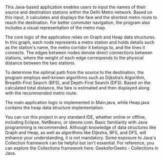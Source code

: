 This Java-based application enables users to input the names of their source and destination stations within the Delhi Metro network. Based on this input, it calculates and displays the fare and the shortest metro route to reach the destination. For better commuter navigation, the program also includes a visual representation of the metro map.

The core logic of the application relies on Graph and Heap data structures. In this graph, each node represents a metro station and holds details such as the station's name, the metro corridor it belongs to, and the lines it connects. The edges between nodes denote direct connections between stations, where the weight of each edge corresponds to the physical distance between the two stations.

To determine the optimal path from the source to the destination, the program employs well-known algorithms such as Dijkstra’s Algorithm, Breadth-First Search (BFS), and Depth-First Search (DFS). Based on the calculated total distance, the fare is estimated and then displayed along with the recommended metro route.

The main application logic is implemented in Main.java, while Heap.java contains the heap data structure implementation.

You can run this project in any standard IDE, whether online or offline, including Eclipse, NetBeans, or ideone.com. Basic familiarity with Java programming is recommended. Although knowledge of data structures like Graph and Heap, as well as algorithms like Dijkstra, BFS, and DFS, will enhance your understanding, it is not mandatory. Some exposure to Java's Collection framework can be helpful but isn't essential. For reference, you can explore the Collections framework here: GeeksforGeeks - Collections in Java.
